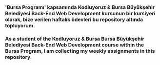 ### 'Bursa </Code16> Programı' kapsamında Kodluyoruz & Bursa Büyükşehir Belediyesi Back-End Web Development kursunun bir kursiyeri olarak, bize verilen haftalık ödevleri bu repository altında topluyorum.

### As a student of the Kodluyoruz & Bursa Bursa Büyükşehir Belediyesi Back-End Web Development course within the Bursa </Code16> Program, I am collecting my weekly assignments in this repository.
